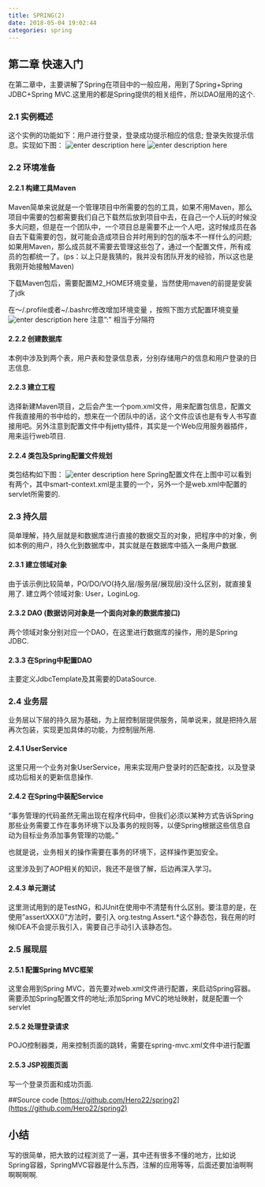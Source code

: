 ```yaml
---
title: SPRING(2)
date: 2018-05-04 19:02:44
categories: spring
---
```


## 第二章 快速入门
在第二章中，主要讲解了Spring在项目中的一般应用，用到了Spring+Spring JDBC+Spring MVC.这里用的都是Spring提供的相关组件，所以DAO层用的这个.

<!-- more -->

### 2.1 实例概述
这个实例的功能如下：用户进行登录，登录成功提示相应的信息; 登录失败提示信息。实现如下图：
![enter description here](https://image.zero22.top/images/2018-05-04/Screenshot-from-2018-05-03-11-45-10-300x90.png)
![enter description here](https://image.zero22.top/images/2018-05-04/Screenshot-from-2018-05-03-11-46-55-300x110.png)

### 2.2 环境准备

#### 2.2.1 构建工具Maven
Maven简单来说就是一个管理项目中所需要的包的工具，如果不用Maven，那么项目中需要的包都需要我们自己下载然后放到项目中去，在自己一个人玩的时候没多大问题，但是在一个团队中，一个项目总是需要不止一个人吧，这时候成员在各自去下载需要的包，就可能会造成项目合并时用到的包的版本不一样什么的问题; 如果用Maven，那么成员就不需要去管理这些包了，通过一个配置文件，所有成员的包都统一了。(ps：以上只是我猜的，我并没有团队开发的经验，所以这也是我刚开始接触Maven)

下载Maven包后，需要配置M2_HOME环境变量，当然使用maven的前提是安装了jdk

在～/.profile或者~/.bashrc修改增加环境变量 ，按照下图方式配置环境变量
![enter description here](https://image.zero22.top/images/2018-05-04/Screenshot-from-2018-05-03-13-08-13-300x76.png)
注意”:” 相当于分隔符

#### 2.2.2 创建数据库
本例中涉及到两个表，用户表和登录信息表，分别存储用户的信息和用户登录的日志信息.

#### 2.2.3 建立工程
选择新建Maven项目，之后会产生一个pom.xml文件，用来配置包信息，配置文件我直接用的书中给的，想来在一个团队中的话，这个文件应该也是有专人书写直接用吧。另外注意到配置文件中有jetty插件，其实是一个Web应用服务器插件，用来运行web项目.

#### 2.2.4 类包及Spring配置文件规划
类包结构如下图：
![enter description here](https://image.zero22.top/images/2018-05-04/Screenshot-from-2018-05-03-13-20-58-183x300.png)
Spring配置文件在上图中可以看到有两个，其中smart-context.xml是主要的一个，另外一个是web.xml中配置的servlet所需要的.

### 2.3 持久层
简单理解，持久层就是和数据库进行直接的数据交互的对象，把程序中的对象，例如本例的用户，持久化到数据库中，其实就是在数据库中插入一条用户数据.

#### 2.3.1 建立领域对象

由于该示例比较简单，PO/DO/VO(持久层/服务层/展现层)没什么区别，就直接复用了.
建立两个领域对象: User，LoginLog.

#### 2.3.2 DAO (数据访问对象是一个面向对象的数据库接口)

两个领域对象分别对应一个DAO，在这里进行数据库的操作，用的是Spring JDBC.

#### 2.3.3 在Spring中配置DAO

主要定义JdbcTemplate及其需要的DataSource.

### 2.4 业务层
业务层以下层的持久层为基础，为上层控制层提供服务，简单说来，就是把持久层再次包装，实现更加具体的功能，为控制层所用.

#### 2.4.1 UserService

这里只用一个业务对象UserService，用来实现用户登录时的匹配查找，以及登录成功后相关的更新信息操作.

 

#### 2.4.2 在Spring中装配Service

“事务管理的代码虽然无需出现在程序代码中，但我们必须以某种方式告诉Spring那些业务需要工作在事务环境下以及事务的规则等，以便Spring根据这些信息自动为目标业务添加事务管理的功能。”

也就是说，业务相关的操作需要在事务的环境下，这样操作更加安全。

这里涉及到了AOP相关的知识，我还不是很了解，后边再深入学习。

 

#### 2.4.3 单元测试

这里测试用到的是TestNG，和JUnit在使用中不清楚有什么区别。要注意的是，在使用”assertXXX()”方法时，要引入 org.testng.Assert.*这个静态包，我在用的时候IDEA不会提示我引入，需要自己手动引入该静态包。

### 2.5 展现层
#### 2.5.1 配置Spring MVC框架

这里会用到Spring MVC，首先要对web.xml文件进行配置，来启动Spring容器。需要添加Spring配置文件的地址;添加Spring MVC的地址映射，就是配置一个servlet


#### 2.5.2 处理登录请求

POJO控制器类，用来控制页面的跳转，需要在spring-mvc.xml文件中进行配置


#### 2.5.3 JSP视图页面

写一个登录页面和成功页面.

##Source code
 [https://github.com/Hero22/spring2](https://github.com/Hero22/spring2)

## 小结
写的很简单，把大致的过程浏览了一遍，其中还有很多不懂的地方，比如说Spring容器，SpringMVC容器是什么东西，注解的应用等等，后面还要加油啊啊啊啊啊啊.
